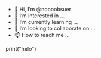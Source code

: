 - 👋 Hi, I’m @noooobsuer
- 👀 I’m interested in ...
- 🌱 I’m currently learning ...
- 💞️ I’m looking to collaborate on ...
- 📫 How to reach me ...

<!---
noooobsuer/noooobsuer is a ✨ special ✨ repository because its `README.md` (this file) appears on your GitHub profile.
You can click the Preview link to take a look at your changes.
--->



print("helo")




